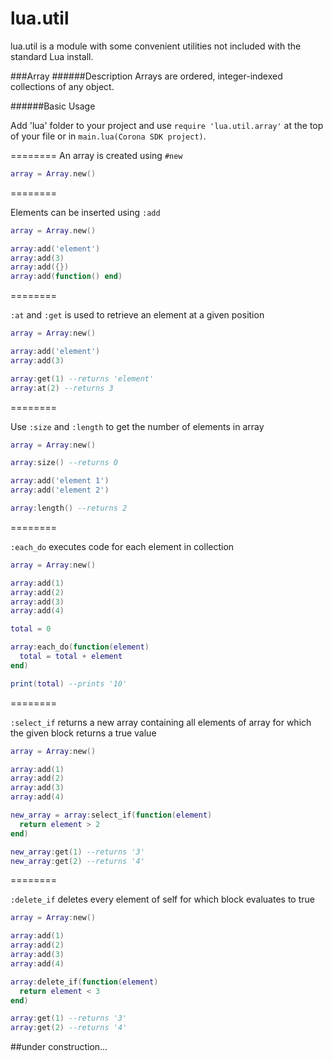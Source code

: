 lua.util
========
lua.util is a module with some convenient utilities not included with the standard Lua install.


###Array
######Description
Arrays are ordered, integer-indexed collections of any object.

######Basic Usage

Add 'lua' folder to your project and use `require 'lua.util.array'` at the top of your file or in `main.lua(Corona SDK project)`. 

========
An array is created using `#new`
```Lua
array = Array.new()
```
========

Elements can be inserted using `:add`
```Lua
array = Array.new()

array:add('element')
array:add(3)
array:add({})
array:add(function() end)
```

========

`:at` and `:get` is used to retrieve an element at a given position
```Lua
array = Array:new()

array:add('element')
array:add(3)

array:get(1) --returns 'element'
array:at(2) --returns 3
```
========

Use `:size` and `:length` to get the number of elements in array
```Lua
array = Array:new()

array:size() --returns 0

array:add('element 1')
array:add('element 2')

array:length() --returns 2
```

========

`:each_do` executes code for each element in collection
```Lua
array = Array:new()

array:add(1)
array:add(2)
array:add(3)
array:add(4)

total = 0

array:each_do(function(element)
  total = total + element
end)

print(total) --prints '10'
```

========

`:select_if` returns a new array containing all elements of array for which the given block returns a true value
```Lua
array = Array:new()

array:add(1)
array:add(2)
array:add(3)
array:add(4)

new_array = array:select_if(function(element)
  return element > 2
end)

new_array:get(1) --returns '3'
new_array:get(2) --returns '4'
```
========

`:delete_if` deletes every element of self for which block evaluates to true
```Lua
array = Array:new()

array:add(1)
array:add(2)
array:add(3)
array:add(4)

array:delete_if(function(element)
  return element < 3
end)

array:get(1) --returns '3'
array:get(2) --returns '4'
```

##under construction...
